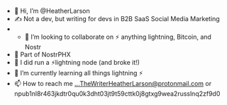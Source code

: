 - 👋 Hi, I’m @HeatherLarson
- ✍️ Not a dev, but writing for devs in B2B SaaS Social Media Marketing
- - 💞️ I’m looking to collaborate on ⚡️ anything lightning, Bitcoin, and Nostr
- 💜 Part of NostrPHX
- 👀 I did run a ⚡️lightning node (and broke it!) 
- 🌱 I’m currently learning all things lightning ⚡️  
- 📫 How to reach me ...TheWriterHeatherLarson@protonmail.com or npub1nl8r463jkdtr0qu0k3dht03jt9t59cttk0j8gtxg9wea2russlnq2zf9d0

<!---
HeatherLarson/HeatherLarson is a ✨ special ✨ repository because its `README.md` (this file) appears on your GitHub profile.
You can click the Preview link to take a look at your changes.
--->
